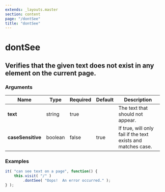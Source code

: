 ```yaml
---
extends: _layouts.master
section: content
page: "/dontSee"
title: "dontSee"
---
```

        
<h1 class="title is-1">dontSee</h1>
<h2 class="subtitle is-4">
    Verifies that the given text does not exist in any element on the current page.
</h2>

<h3 class="subtitle is-5">Arguments</h3>
<table class="table">
    <thead>
        <tr>
            <th>Name</th>
            <th>Type</th>
            <th>Required</th>
            <th>Default</th>
            <th>Description</th>
        </tr>
    </thead>
    <tbody>
        <tr>
            <td class="title is-5"><strong>text</strong></td>
            <td class="title is-5">string</td>
            <td class="title is-5">true</td>
            <td class="title is-5"></td>
            <td class="title is-5">The text that should not appear.</td>
        </tr>
        <tr>
            <td class="title is-5"><strong>caseSensitive</strong></td>
            <td class="title is-5">boolean</td>
            <td class="title is-5">false</td>
            <td class="title is-5">true</td>
            <td class="title is-5">If true, will only fail if the text exists and matches case.</td>
        </tr>
    </tbody>
</table>

<h3 class="subtitle is-5">Examples</h3>

```js
it( "can see text on a page", function() {
    this.visit( "/" )
        .dontSee( "Oops!  An error occurred." );
} );
```